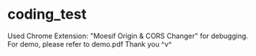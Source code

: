 # coding_test

Used Chrome Extension: "Moesif Origin & CORS Changer" for debugging.
For demo, please refer to demo.pdf
Thank you ^v^
